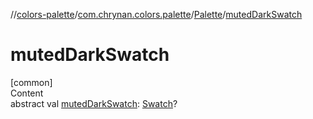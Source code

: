 //[colors-palette](../../../index.md)/[com.chrynan.colors.palette](../index.md)/[Palette](index.md)/[mutedDarkSwatch](muted-dark-swatch.md)



# mutedDarkSwatch  
[common]  
Content  
abstract val [mutedDarkSwatch](muted-dark-swatch.md): [Swatch](../-swatch/index.md)?  



